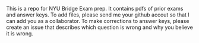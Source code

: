 This is a repo for NYU Bridge Exam prep. It contains pdfs of prior exams and answer keys. To add files, please send me your github accout so that I can add you as a collaborator.
To make corrections to answer keys, please create an issue that describes which question is wrong and why you believe it is wrong.
